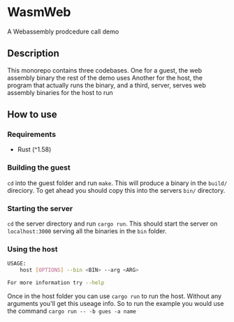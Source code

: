 # WasmWeb

A Webassembly prodcedure call demo

## Description

This monorepo contains three codebases.
One for a guest, the web assembly binary the rest of the demo uses
Another for the host, the program that actually runs the binary,
and a third, server, serves web assembly binaries for the host to run


## How to use

### Requirements

* Rust (^1.58)

### Building the guest 

`cd` into the guest folder and run `make`.
This will produce a binary in the `build/` direciory.
To get ahead you should copy this into the servers `bin/` directory.

### Starting the server 

`cd` the server directory and run `cargo run`.
This should start the server on `localhost:3000` serving all the binaries in the `bin` folder.

### Using the host

``` sh
USAGE:
    host [OPTIONS] --bin <BIN> --arg <ARG>

For more information try --help
```

Once in the host folder you can use `cargo run` to run the host.
Without any arguments you'll get this useage info.
So to run the example you would use the command `cargo run -- -b gues -a name`
